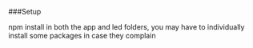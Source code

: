 ###Setup 

npm install in both the app and led folders, you may have to individually install some packages in case they complain


